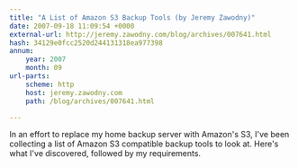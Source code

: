 ```yaml
---
title: "A List of Amazon S3 Backup Tools (by Jeremy Zawodny)"
date: 2007-09-18 11:09:54 +0000
external-url: http://jeremy.zawodny.com/blog/archives/007641.html
hash: 34129e0fcc2520d244131318ea977398
annum:
    year: 2007
    month: 09
url-parts:
    scheme: http
    host: jeremy.zawodny.com
    path: /blog/archives/007641.html

---
```


In an effort to replace my home backup server with Amazon's S3, I've been collecting a list of Amazon S3 compatible backup tools to look at. Here's what I've discovered, followed by my requirements.
